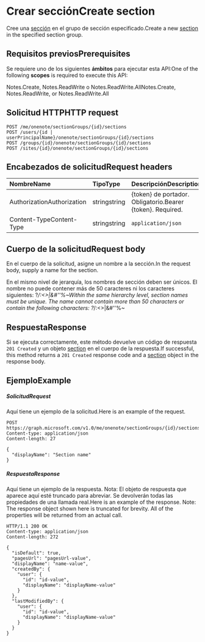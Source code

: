 # <a name="create-section"></a><span data-ttu-id="485ca-101">Crear sección</span><span class="sxs-lookup"><span data-stu-id="485ca-101">Create section</span></span>

<span data-ttu-id="485ca-102">Cree una [sección](../resources/section.md) en el grupo de sección especificado.</span><span class="sxs-lookup"><span data-stu-id="485ca-102">Create a new [section](../resources/section.md) in the specified section group.</span></span>
## <a name="prerequisites"></a><span data-ttu-id="485ca-103">Requisitos previos</span><span class="sxs-lookup"><span data-stu-id="485ca-103">Prerequisites</span></span>
<span data-ttu-id="485ca-104">Se requiere uno de los siguientes **ámbitos** para ejecutar esta API:</span><span class="sxs-lookup"><span data-stu-id="485ca-104">One of the following **scopes** is required to execute this API:</span></span>   

<span data-ttu-id="485ca-105">Notes.Create, Notes.ReadWrite o Notes.ReadWrite.All</span><span class="sxs-lookup"><span data-stu-id="485ca-105">Notes.Create, Notes.ReadWrite, or Notes.ReadWrite.All</span></span>

## <a name="http-request"></a><span data-ttu-id="485ca-106">Solicitud HTTP</span><span class="sxs-lookup"><span data-stu-id="485ca-106">HTTP request</span></span>
<!-- { "blockType": "ignored" } -->
```http
POST /me/onenote/sectionGroups/{id}/sections
POST /users/{id | userPrincipalName}/onenote/sectionGroups/{id}/sections
POST /groups/{id}/onenote/sectionGroups/{id}/sections
POST /sites/{id}/onenote/sectionGroups/{id}/sections
```
## <a name="request-headers"></a><span data-ttu-id="485ca-107">Encabezados de solicitud</span><span class="sxs-lookup"><span data-stu-id="485ca-107">Request headers</span></span>
| <span data-ttu-id="485ca-108">Nombre</span><span class="sxs-lookup"><span data-stu-id="485ca-108">Name</span></span>       | <span data-ttu-id="485ca-109">Tipo</span><span class="sxs-lookup"><span data-stu-id="485ca-109">Type</span></span> | <span data-ttu-id="485ca-110">Descripción</span><span class="sxs-lookup"><span data-stu-id="485ca-110">Description</span></span>|
|:---------------|:--------|:----------|
| <span data-ttu-id="485ca-111">Authorization</span><span class="sxs-lookup"><span data-stu-id="485ca-111">Authorization</span></span>  | <span data-ttu-id="485ca-112">string</span><span class="sxs-lookup"><span data-stu-id="485ca-112">string</span></span>  | <span data-ttu-id="485ca-p101">{token} de portador. Obligatorio.</span><span class="sxs-lookup"><span data-stu-id="485ca-p101">Bearer {token}. Required.</span></span> |
| <span data-ttu-id="485ca-115">Content-Type</span><span class="sxs-lookup"><span data-stu-id="485ca-115">Content-Type</span></span> | <span data-ttu-id="485ca-116">string</span><span class="sxs-lookup"><span data-stu-id="485ca-116">string</span></span> | `application/json` |

## <a name="request-body"></a><span data-ttu-id="485ca-117">Cuerpo de la solicitud</span><span class="sxs-lookup"><span data-stu-id="485ca-117">Request body</span></span>
<span data-ttu-id="485ca-118">En el cuerpo de la solicitud, asigne un nombre a la sección.</span><span class="sxs-lookup"><span data-stu-id="485ca-118">In the request body, supply a name for the section.</span></span>

<span data-ttu-id="485ca-p102">En el mismo nivel de jerarquía, los nombres de sección deben ser únicos. El nombre no puede contener más de 50 caracteres ni los caracteres siguientes: ?*\/:<>|&#''%~</span><span class="sxs-lookup"><span data-stu-id="485ca-p102">Within the same hierarchy level, section names must be unique. The name cannot contain more than 50 characters or contain the following characters:  ?*\/:<>|&#''%~</span></span>

## <a name="response"></a><span data-ttu-id="485ca-121">Respuesta</span><span class="sxs-lookup"><span data-stu-id="485ca-121">Response</span></span>

<span data-ttu-id="485ca-122">Si se ejecuta correctamente, este método devuelve un código de respuesta `201 Created` y un objeto [section](../resources/section.md) en el cuerpo de la respuesta.</span><span class="sxs-lookup"><span data-stu-id="485ca-122">If successful, this method returns a `201 Created` response code and a [section](../resources/section.md) object in the response body.</span></span>

## <a name="example"></a><span data-ttu-id="485ca-123">Ejemplo</span><span class="sxs-lookup"><span data-stu-id="485ca-123">Example</span></span>
##### <a name="request"></a><span data-ttu-id="485ca-124">Solicitud</span><span class="sxs-lookup"><span data-stu-id="485ca-124">Request</span></span>
<span data-ttu-id="485ca-125">Aquí tiene un ejemplo de la solicitud.</span><span class="sxs-lookup"><span data-stu-id="485ca-125">Here is an example of the request.</span></span>
<!-- {
  "blockType": "request",
  "name": "create_section_from_sectiongroup"
}-->
```http
POST https://graph.microsoft.com/v1.0/me/onenote/sectionGroups/{id}/sections
Content-type: application/json
Content-length: 27

{
  "displayName": "Section name"
}
```

##### <a name="response"></a><span data-ttu-id="485ca-126">Respuesta</span><span class="sxs-lookup"><span data-stu-id="485ca-126">Response</span></span>
<span data-ttu-id="485ca-p103">Aquí tiene un ejemplo de la respuesta. Nota: El objeto de respuesta que aparece aquí esté truncado para abreviar. Se devolverán todas las propiedades de una llamada real.</span><span class="sxs-lookup"><span data-stu-id="485ca-p103">Here is an example of the response. Note: The response object shown here is truncated for brevity. All of the properties will be returned from an actual call.</span></span>
<!-- {
  "blockType": "response",
  "truncated": true,
  "@odata.type": "microsoft.graph.onenoteSection"
} -->
```http
HTTP/1.1 200 OK
Content-type: application/json
Content-length: 272

{
  "isDefault": true,
  "pagesUrl": "pagesUrl-value",
  "displayName": "name-value",  
  "createdBy": {
    "user": {
      "id": "id-value",
      "displayName": "displayName-value"
    }
  },
  "lastModifiedBy": {
    "user": {
      "id": "id-value",
      "displayName": "displayName-value"
    }
  }
}
```

<!-- uuid: 8fcb5dbc-d5aa-4681-8e31-b001d5168d79
2015-10-25 14:57:30 UTC -->
<!-- {
  "type": "#page.annotation",
  "description": "Create Section",
  "keywords": "",
  "section": "documentation",
  "tocPath": ""
}-->